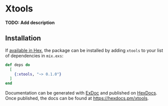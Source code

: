 # Xtools

**TODO: Add description**

## Installation

If [available in Hex](https://hex.pm/docs/publish), the package can be installed
by adding `xtools` to your list of dependencies in `mix.exs`:

```elixir
def deps do
  [
    {:xtools, "~> 0.1.0"}
  ]
end
```

Documentation can be generated with [ExDoc](https://github.com/elixir-lang/ex_doc)
and published on [HexDocs](https://hexdocs.pm). Once published, the docs can
be found at <https://hexdocs.pm/xtools>.


